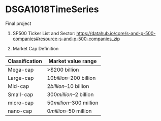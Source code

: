 # DSGA1018TimeSeries
Final project

1. SP500 Ticker List and Sector: https://datahub.io/core/s-and-p-500-companies#resource-s-and-p-500-companies_zip


2. Market Cap Definition

| Classification | Market value range         |
|----------------|----------------------------|
| Mega-cap       | >$200 billion              |
| Large-cap      | $10 billion–$200 billion   |
| Mid-cap        | $2 billion–$10 billion     |
| Small-cap      | $300 million–$2 billion    |
| micro-cap      | $50 million–$300 million   |
| nano-cap       | $0 million–$50 million     |
